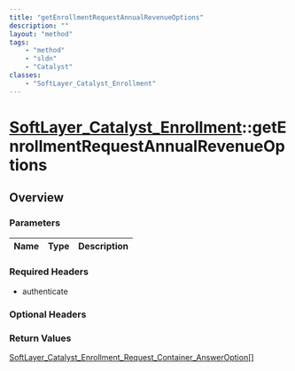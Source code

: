 ```yaml
---
title: "getEnrollmentRequestAnnualRevenueOptions"
description: ""
layout: "method"
tags:
    - "method"
    - "sldn"
    - "Catalyst"
classes:
    - "SoftLayer_Catalyst_Enrollment"
---
```

# [SoftLayer_Catalyst_Enrollment](/reference/services/SoftLayer_Catalyst_Enrollment)::getEnrollmentRequestAnnualRevenueOptions




## Overview 


### Parameters 
|Name | Type | Description |
| --- | --- | --- |


### Required Headers
* authenticate

### Optional Headers

### Return Values
<a href='/reference/datatypes/SoftLayer_Catalyst_Enrollment_Request_Container_AnswerOption'>SoftLayer_Catalyst_Enrollment_Request_Container_AnswerOption[] </a>

